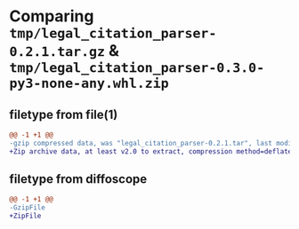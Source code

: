 # Comparing `tmp/legal_citation_parser-0.2.1.tar.gz` & `tmp/legal_citation_parser-0.3.0-py3-none-any.whl.zip`

## filetype from file(1)

```diff
@@ -1 +1 @@
-gzip compressed data, was "legal_citation_parser-0.2.1.tar", last modified: Thu Apr 11 01:10:47 2024, max compression
+Zip archive data, at least v2.0 to extract, compression method=deflate
```

## filetype from diffoscope

```diff
@@ -1 +1 @@
-GzipFile
+ZipFile
```

